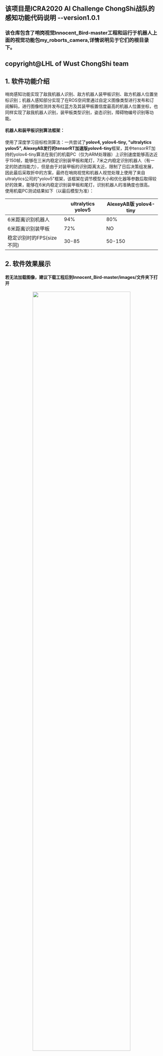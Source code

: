 ## 该项目是ICRA2020 AI Challenge ChongShi战队的感知功能代码说明 --version1.0.1
### 该仓库包含了哨岗视觉Innocent_Bird-master工程和运行于机器人上面的视觉功能包my_roborts_camera,详情说明见于它们的根目录下。
## copyright@LHL of Wust ChongShi team
## **1. 软件功能介绍**  
哨岗感知功能实现了敌我机器人识别、敌方机器人装甲板识别、敌方机器人位置坐标识别；机器人感知部分实现了在ROS空间里通过自定义图像类型进行发布和订阅解码，进行图像检测并发布红蓝方及其装甲板置信度最高的机器人位置坐标，也同样实现了敌我机器人识别，装甲板类型识别，姿态识别，障碍物编号识别等功能。
#### **机器人和装甲板识别算法框架：**    
使用了深度学习目标检测算法：一共尝试了**yolov4, yolov4-tiny, "ultralytics yolov5", AlexeyAB发行的tensorRT加速版yolov4-tiny**框架，其中tensorRT加持的yolov4-tiny算法在我们的机载PC（仅为ARM处理器）上识别速度能够高达近乎150帧，能够在三米内稳定识别装甲板和尾灯，7米之内稳定识别机器人（有一定的防遮挡能力），但是由于对装甲板的识别距离太近，限制了日后决策组发展，因此最后采取折中的方案，最终在哨岗视觉和机器人视觉处理上使用了来自ultralytics公司的"yolov5"框架，该框架在调节模型大小和优化器等参数后取得较好的效果，能够在6米内稳定识别装甲板和尾灯，识别机器人的准确度也很高。  
使用机载PC测试结果如下（以最后模型为准）：   

|                |ultralytics yolov5 |AlexeyAB版 yolov4-tiny                        |
|----------------|-------------------------------|-----------------------------|
|6米距离识别机器人  |  94%   |  80%  |
|6米距离识别装甲板  |  72%   |  NO   |
|稳定识别时的FPS(size不同)  |30-85   |   50-150|


## **2. 软件效果展示**   
#### **若无法加载图像，建议下载工程后到Innocent_Bird-master/images/文件夹下打开** 
 
<p align="center"><img style="display: block; margin: 0 auto;" src="images/哨岗识别计算坐标.gif" width="80%" alt="" /></p>   
<p align="center">哨岗识别计算坐标</p>  
<p align="center"><img style="display: block; margin: 0 auto;" src="images/机器人及其装甲板识别.gif" width="80%" alt="" /></p>   
<p align="center">机器人及其装甲板识别</p>
<p align="center"><img style="display: block; margin: 0 auto;" src="images/tensorRT加持的yolov4-tiny测试.gif" width="80%" alt="" /></p>   
<p align="center">tensorRT加持的yolov4-tiny测试</p>  
<p align="center"><img style="display: block; margin: 0 auto;" src="images/镜头划伤起雾时机器人及其装甲板识别.gif" width="80%" alt="" /></p>   
<p align="center">镜头划伤起雾时机器人及其装甲板识别</p> 
<p align="center"><img style="display: block; margin: 0 auto;" src="images/5.6米识别机器人装甲板.gif" width="80%" alt="" /></p>   
<p align="center">5.6米识别机器人装甲板model_size(448, 256) FPS40左右</p>   
<p align="center"><img style="display: block; margin: 0 auto;" src="images/7.8米识别机器人装甲板.gif" width="80%" alt="" /></p>   
<p align="center">7.8米识别机器人装甲板model_size(512, 418) FPS30左右</p>   
<p align="center"><img style="display: block; margin: 0 auto;" src="images/Ros中机器人感知测试.gif" width="80%" alt="" /></p>   
<p align="center">Ros中机器人机载PC感知测试(512, 414) FPS20左右(录屏后机载电脑cpu100%)</p> 


## **3. 依赖工具，软、硬件环境**
#### **软件部分：**   

系统版本：Ubuntu18.04    

机载平台(jetson):   
CUDA 10.2    
python3.6   
PyTorch1.6    
OpenCV3.4.x   
Jetpack 4.4   
PyYAML>=5.3     
scipy==1.4.1  
tqdm>=4.41.0    
numpy>=1.18.5   
TensorFlow==2.2   
matplotlib>=3.2.2     
torchvision>=0.7.0      
OpenCV-python>=4.1.2    
tensorRT: jetpack 4.4刷机时安装即可  

哨岗电脑(mi pro)：   
CUDA 10.1     
python3.6   
PyTorch1.6    
OpenCV3.4.x   
PyYAML>=5.3     
scipy>=1.4.1  
tqdm>=4.41.0    
numpy>=1.18.5   
matplotlib>=3.2.2     
torchvision>=0.7.0      
OpenCV-python>=4.1.2 

数据集标注软件：labelimg  

#### **硬件部分：**   
机载平台： Jetson AGX Xavier  
哨岗电脑： 小米Pro  Intel i7-8550U @1.8G 8G + GeForce MX150      
单目摄像头：威鑫视界WX605摄像头，镜头150°，焦距2.45mm，分辨率1280*720，帧率 120   
深度相机： Intel D435i深度相机，RGB：1920x1080, 30FPS, 深度图像：最高1280x720主动立体深度图，FPS: 90 max  


# **4. 编译、安装方式**

## **对于哨岗的测试**：  
### **linux下**：  
① 克隆代码至本地仓库：git clone https://github.com/LHL6666/perception.git Wust_Perception   
② 添加该工程下Innocent_Bird-master项目路径到python的搜索路径，使python解释器能够找到models,runs,utils文件夹下的python文件，或者直接将这三个文件夹复制到    
python site-packages里面，例如~/.local/lib/python3.6/site-packages/    
③ 修改Innocent_Bird.py文件，更改模型搜索路径，更改摄像头的编号后，打开终端cd到Innocent_Bird-master工程的根目录下面，直接运行 python3 Innocent_Bird.py     
### **window10下**：  
① 下载工程：     
② 使用pycharm等软件打开Innocent_Bird-master工程文件    
③ 修改Innocent_Bird.py里面的weights路径和VideoCapture相机编号，0为电脑自带摄像头   
③ 直接运行Innocent_Bird.py      

## **对于机载视觉功能包测试**： 
### **linux下**：  
① 将下载好的LHL_RoboRTS工作空间放到home下  
② 打开终端，切换路径到~/LHL_RoboRTS/下  
③ catkin_make, 添加"source ~/LHL_RoboRTS/devel/setup.bash"到.bashrc文件中  
④ 进入到~/LHL_RoboRTS/src/my_roborts_camera/bin/下，给这里的每个文件添加可执行文件权限  
⑤ 可选 打开~/LHL_RoboRTS/src/my_roborts_camera/src/Python_package/image_capture.py文件，修改采用的摄像头编号，一般机载PC不用改  
⑥ 打开~/LHL_RoboRTS/src/my_roborts_camera/src/Python_package/LHL_Car_Str_Detection.py文件，修改模型绝对路径，保存之后直接退出即可  
⑦ 启动rosmaster, 运行image_capture、image_after、LHL_Car_Str_Detection和car_armor_position_subscriber分别观察窗口的输出情况和位置信息等  
  指令为：rosrun my_roborts_camera + 以上可执行文件(eg: image_capture)

# **5. 文件目录结构及文件用途说明**   
 ```
Innocent_Bird-master.
├── models
│   ├── common.py // 包含了yolov5s、yolov5m、yolov5l和yolov5x模型通用的模块，还包括了SPP等结构
│   ├── export.py // 将训练好的.pt模型转换成onnx和TorchScript格式，减少由于训练模型时保存的设备和时间参数等，增加通用性以及可用于tensorRT加速处理
│   ├── experimental.py // 包含实验模块还有加载训练好的模型函数，比较新颖的MixConv2d混合神经网络模块都在里面有体现
│   └── yolo.py  //模型文件，包含了用来解析输入的yolov5s.yaml参数网络的功能
│
├── utils
│   ├── activations.py //激活函数文件，里面分成Swish激活函数实现和Mish激活函数实现
│   ├── datasets.py // 数据集文件，包括训练测试时加载数据集进行处理以及加载(多)图片和(多)视频流用于识别检测
│   ├── googles_utils.py // 这个文件包含了google utils功能，在没有发现本地模型的时候自动到google下载，下载谷歌驱动等功能
│   ├── torch_utils.py // torch的utils功能，如time_synchronized获取cuda可用时同步时间，选择gpu/cpu设备，绘制逐行描述一个PyTorch模型等功能
│   └── utils.py // 相当于脚本文件，包含了检查文件是否存在，计算平均精度，检查图像size与模型是否匹配等功能
│ 
├── Camera_Calibration.py // 矫正畸变后的图像，用来收集数据集使用
├── Convert_xml_to_txt.py // voc数据集转yolo数据集
├── Innocent_Bird.py // 哨岗检测文件
├── test.py // 大部分与train.py功能相同，该部分主要用于运行train时，计算每个epoch的mAP。
├── train.py // 训练用的文件
└── requirements.txt // 环境依赖说明
```


```
.
├── LHL_RoboRTS
│   ├── src
│   │   ├── my_roborts_camera // 视觉功能包
|   │   │   ├── bin // 存放可执行文件的文件夹
|   |   │   │   ├── car_armor_position_subscriber // 机器人、装甲板以及位置信息的car_armor_position_subscriber.py订阅文件对应的可执行文件
|   |   │   │   ├── image_after // 图像传输中介image_after.py对应的可执行文件
|   |   │   │   ├── image_capture // 读取摄像头视频流image_capture.py文件对应的可执行文件
|   |   │   │   ├── LHL_Car_Str_Detection // 进行检测跟踪机器人装甲板等类的可执行文件，对应于LHL_Car_Str_Detection.py
│   │   │   ├── msg // 消息文件夹
|   |   │   │   ├── my_msg.msg // 自定义的图像类型消息，用于解决python3无法直接使用CV_bridge的问题（在image_after.py和LHL_Car_Str_Detection.py中体现）
|   |   │   │   ├── car_armor_position.msg // 机器人和装甲板还有临时目标的位置信息存放文件
│   │   │   ├── src // 源码文件
|   |   │   │   ├── Python_package // 存放python文件的文件夹
|   |   |   │   │   ├── __pycache__
|   |   |   |   │   ├── car_armor_position_subscriber.py // 机器人、装甲板以及位置信息的信息订阅实现文件
|   |   |   |   │   ├── car_armor_position_subscriber.pyc //
|   |   |   |   │   ├── image_after.py // 图像传输中介的文件
|   |   |   |   │   ├── image_after.pyc //
|   |   |   |   │   ├── image_capture.py // 读取摄像头图像并发布的文件
|   |   |   |   │   ├── image_capture.pyc //
|   |   |   |   │   ├── LHL_Car_Str_Detection.py // 进行检测跟踪机器人、装甲板、尾灯和障碍物字符编号的文件
│   │   │   ├── CMakeLists.txt // 编译配置文件，添加依赖项等
│   │   │   ├── package.xml // 描述文件
│   │   │   ├── setup.py
│   │   ├── CMakeLists.txt
```

# **6. 软件使用说明** 
## ***A. 深度学习目标检测算法框架修改***   
修改的网络: ultralytics团队的"yolov5"框架   
  yolov5s的网络结构和yolov4是基本相同的，网络结构每一层的输入都是上一层的输出，所以为了方便使用者修改网络结构，就提取出了depth_multiple和width_multiple两个参数，这两个参数和网络层结构配置被放在models/yolov5s.yaml文件中，只需要修改depth_multiple和width_multiple参数即可修改网络模型的结构。其中depth_multiple深度神经因子参数调节的是非功能层(对conv,spp,Focus等层不起作用)，如瓶颈层BottleneckCSP，它控制的是神经网络的深度，width_multiple参数修改了卷积层数，width_multiple=0.5即指卷积层数目减少到原来默认值的一半。对于骨干网络backbone，下采样使得特征图从大到小，深度逐渐加深，对于头部结构head，可以看到头部层升维再降维变化，ultralytics团队更新代码后采用了PN Net结构。  
  分析推测：   
① 增加一层先验框anchors为[5,6, 7,9, 12,10]，应该能够更准确地检测小物体    
② 调整yolov5s.yaml参数number的个数应该能调出更好的模型，甚至使得BottleneckCSP层中再包含多个BottleneckCSP层，但是模型可能更大推理速度变慢    
③ 在上采样瓶颈层处理后尝试增加SELayer层对上一层的特征图深度进行加权处理，对于检测类型的任务应该能够加快收敛，训练速度和检测精度都应该有所提升   
  最后，我尝试了增加anchors和SELayer层，anchors在修改之后在我们场地测试时发现对远处的装甲板确实能够标记的更准确了，但是误判率却又有所增加，所以yolov5s.yaml中我将新增的anchors注释了，后面才了解到yolov5中先验框的大小会在训练过程自动调节，已经适配地相当优秀了。SELayer的实现原理是先做平均赤化和线性分类，然后使用relu激活函数约束后再次线性分类，最后加上Sigmoid处理。  

####修改前网络结构:  
```
                 from  n    params  module                                  arguments                     
  0                -1  1      3520  models.common.Focus                     [3, 32, 3]                    
  1                -1  1     18560  models.common.Conv                      [32, 64, 3, 2]                
  2                -1  1     19904  models.common.BottleneckCSP             [64, 64, 1]                   
  3                -1  1     73984  models.common.Conv                      [64, 128, 3, 2]               
  4                -1  1    161152  models.common.BottleneckCSP             [128, 128, 3]                 
  5                -1  1    295424  models.common.Conv                      [128, 256, 3, 2]              
  6                -1  1    641792  models.common.BottleneckCSP             [256, 256, 3]                 
  7                -1  1   1180672  models.common.Conv                      [256, 512, 3, 2]              
  8                -1  1    656896  models.common.SPP                       [512, 512, [5, 9, 13]]        
  9                -1  1   1248768  models.common.BottleneckCSP             [512, 512, 1, False]          
 10                -1  1    131584  models.common.Conv                      [512, 256, 1, 1]              
 11                -1  1         0  torch.nn.modules.upsampling.Upsample    [None, 2, 'nearest']          
 12           [-1, 6]  1         0  models.common.Concat                    [1]                           
 13                -1  1    378624  models.common.BottleneckCSP             [512, 256, 1, False]          
 14                -1  1     33024  models.common.Conv                      [256, 128, 1, 1]              
 15                -1  1         0  torch.nn.modules.upsampling.Upsample    [None, 2, 'nearest']          
 16           [-1, 4]  1         0  models.common.Concat                    [1]                           
 17                -1  1     95104  models.common.BottleneckCSP             [256, 128, 1, False]          
 18                -1  1    147712  models.common.Conv                      [128, 128, 3, 2]              
 19          [-1, 14]  1         0  models.common.Concat                    [1]                           
 20                -1  1    313088  models.common.BottleneckCSP             [256, 256, 1, False]          
 21                -1  1    590336  models.common.Conv                      [256, 256, 3, 2]              
 22          [-1, 10]  1         0  models.common.Concat                    [1]                           
 23                -1  1   1248768  models.common.BottleneckCSP             [512, 512, 1, False]          
 24      [17, 20, 23]  1     37758  Detect                                  [9, [[10, 13, 16, 30, 33, 23], [30, 61, 62, 45, 59, 119], [116, 90, 156, 198, 373, 326]], [128, 256, 512]]
Model Summary: 191 layers, 7.27667e+06 parameters, 7.27667e+06 gradients
```

####增加SELayer加权处理后的网络结构:  
```                 from  n    params  module                                  arguments                     
  0                -1  1      3520  models.common.Focus                     [3, 32, 3]                    
  1                -1  1     18560  models.common.Conv                      [32, 64, 3, 2]                
  2                -1  1     19904  models.common.BottleneckCSP             [64, 64, 1]                   
  3                -1  1     73984  models.common.Conv                      [64, 128, 3, 2]               
  4                -1  1    161152  models.common.BottleneckCSP             [128, 128, 3]                 
  5                -1  1      2048  models.common.SELayer                   [128, 16]                     
  6                -1  1    295424  models.common.Conv                      [128, 256, 3, 2]              
  7                -1  1    641792  models.common.BottleneckCSP             [256, 256, 3]                 
  8                -1  1      8192  models.common.SELayer                   [256, 16]                     
  9                -1  1   1180672  models.common.Conv                      [256, 512, 3, 2]              
 10                -1  1    656896  models.common.SPP                       [512, 512, [5, 9, 13]]        
 11                -1  1     32768  models.common.SELayer                   [512, 16]                     
 12                -1  1   1248768  models.common.BottleneckCSP             [512, 512, 1, False]          
 13                -1  1    131584  models.common.Conv                      [512, 256, 1, 1]              
 14                -1  1         0  torch.nn.modules.upsampling.Upsample    [None, 2, 'nearest']          
 15           [-1, 6]  1         0  models.common.Concat                    [1]                           
 16                -1  1    378624  models.common.BottleneckCSP             [512, 256, 1, False]          
 17                -1  1     33024  models.common.Conv                      [256, 128, 1, 1]              
 18                -1  1         0  torch.nn.modules.upsampling.Upsample    [None, 2, 'nearest']          
 19           [-1, 4]  1         0  models.common.Concat                    [1]                           
 20                -1  1     95104  models.common.BottleneckCSP             [256, 128, 1, False]          
 21                -1  1    147712  models.common.Conv                      [128, 128, 3, 2]              
 22          [-1, 14]  1         0  models.common.Concat                    [1]                           
 23                -1  1    345856  models.common.BottleneckCSP             [384, 256, 1, False]          
 24                -1  1    590336  models.common.Conv                      [256, 256, 3, 2]              
 25          [-1, 10]  1         0  models.common.Concat                    [1]                           
 26                -1  1   1379840  models.common.BottleneckCSP             [768, 512, 1, False]          
 27      [17, 20, 23]  1     21630  Detect                                  [9, [[10, 13, 16, 30, 33, 23], [30, 61, 62, 45, 59, 119], [116, 90, 156, 198, 373, 326]], [128, 128, 256]]
Reversing anchor order
Model Summary: 197 layers, 7.46739e+06 parameters, 7.46739e+06 gradients
```

## 数据集  
由于拍摄的数据集前后相关性不大，因此未采用视频标注工具而使用了labelimg的标注软件  
yolov4-tiny使用的是voc格式的标签，ultralytics yolov5使用的是yolo格式的标签，不过在该工程中提供了voc转yolo格式的Convert_xml_to_txt.py文件。
① 哨岗搭载的模型训练用的数据集一共250张左右，其中验证数据集50左右，在小米笔记本pro上(MX150入门显卡)200epochs, batch_size 16, train_size和test_size为256时训练时间仅仅为0.65个小时，mAP@0.5接近1，可在下面链接下载数据集  
② 机器人搭载的模型训练用的数据集一共1000张左右，其中包含了验证数据集200张左右，在小米笔记本pro上300 epochs, batch_size 8, train_size和test_size为480时训练时间6个小时左右，在jetson agx xavier上 300 epochs, batch_size 128, train_size和test_size为480时训练时间仅仅为2个小时左右， 由于该数据集比较大，不好上传暂不开源。（实际结果可能会有偏差，非严格测试）  
③ 训练数据集文件结构：  
```
.
├── DataSet_V5
│   ├── test // 测试数据集
│   │   ├── images
│   │   ├── labels
│   ├── train // 
│   │   ├── images // 训练数据集的图片
│   │   ├── labels // 训练数据集的标签
│   ├── valid // 
│   │   ├── images // 验证数据集的图片
│   │   ├── labels // 验证数据集的标签
│   ├── data.yaml // classes的总数以及名称，训练测试数据集的路径配置
```

## 模型  

模型大小仅仅14MB左右，已经很小  

### 哨岗检测模型
链接：https://pan.baidu.com/s/15dIvgZN781N9q14gnpFfZw      
提取码：wifw       

### 机载检测模型
链接：https://pan.baidu.com/s/1HHIdqMT0tnO45W5gij9R0A      
提取码：5twr    

### yolov5s权重
链接: https://pan.baidu.com/s/1Ge1--weNoh_KgB2xFRRQ2A  	
提取码: m0hl

### 哨岗训练数据集
链接：https://pan.baidu.com/s/1fuAy0An9HTO2rey9KgZsZQ 
提取码：oufy

  

# **7. 原理介绍与理论支持分析**   
## 1. 哨岗识别原理与流程  
① 摄像头矫正得到相机参数用于OpenCV remap，得到无畸变图像   
② 使用逆透视算法对梯形畸变进行矫正，得到了只有半个场地区域大小的俯视图   
③ 增加保存图像功能，收集数据集并标准数据集  
④ 改进ultralytics公司开源的yolov5框架来训练红蓝车和装甲板模型  
⑤ 使用训练好的模型对半场地图像进行检测识别，两个哨岗摄像头分别负责一半场地，互相独立     
⑥ 根据比赛场地的长宽信息，鸟瞰图中机器人的相对坐标，由比例关系可以计算得到实际的坐标信息   
⑦ 将识别到的敌方机器人位置及其装甲板位置信息（置信度最高的）发布到innocent_msg消息中，（由于只有一台机器人，暂时未在移动PC上实现测试）    

#### 坐标的简单计算如下所示  

#### 哨岗视角建立坐标系图
<p align="center"><img style="display: block; margin: 0 auto;" src="images/哨岗场地分区.jpg" width="80%" alt="" /></p>   
<p align="center">哨岗场地分区</p>  

```
# 场地半宽x=254cm, y0=340cm, y1=354cm  ，得出的car_x, car_y为该种坐标系下实际的1:1坐标
# adjust_r为调整系数，field_y1为y1(逆透视图中图像底部到参考点对应的实际场地垂直距离), field_y0即指y0(逆透视图中由参考点到图像顶部对应的实际场地垂直距离), 具体见上图  
adjust_r = field_y1 / field_y0  
# Car_Center[0]指逆透视图中机器人在height方向上的位置，Car_Center[0]指逆透视图中机器人在width方向上的位置  
car_y = ((ref_point[1] - Car_Center[1]) / ref_point[1]) * field_y0 * adjust_r  
car_x = ((Car_Center[0] - ref_point[0]) / Bird_img.shape[1]) * field_x * adjust_r  
```

## 2. 机器人姿态估计  
  由于武汉批准返校时间太短太短，加上第一次参赛经验不足，因此姿态检测方面只靠识别机器人尾灯和装甲板的分布来推测姿态信息，AI机器人的防护做得比较好，根据麦轮来解算得出姿态信息可信度很低，而且每台AI机器人上面的器件摆放位置以及样式多少都会有差异，机器人全黑的配色让我们不能简单通过深度学习来识别区分大部分机器人姿态。因此针对AI机器人姿态检测的困难性，这里分享一下我的想法：  
这里已知尾灯是最可信的姿态特征，云台的可转角度并不能达到±90°
  

### 3. 机器人运动预测
初步测试了KCF、MOSSE和CSRT等传统跟踪算法，发现MOSSE算法(Minimum Output Sum of SquaredError)对该视觉检测算法最合适的，在机器人被遮挡大部分时仍能够正常跟踪不容易丢失目标，KCF虽然能够达到300多帧的跟踪速度，但是精度和抗干扰性都不是很好，MOSSE在我的测试过程中保持了120帧左右的跟踪速度，精度和抗干扰性好很多。但是由于第一届参加比赛还没有得到固定场地，还没录视频就被迫更换场地，没法固定哨岗相机不满足测试条件了

# **8. 数据流图及软件框图**  
<p align="center"><img style="display: block; margin: 0 auto;" src="Data_diagram/哨岗流程图.jpg" width="30%" alt="" /></p>  
<p align="center">图8-1 哨岗流程图</p>  
<p align="center"><img style="display: block; margin: 0 auto;" src="Data_diagram/机载模型参数评估图.png" width="80%" alt="" /></p>  
<p align="center">图8-2 机载模型参数评估图</p>  
<p align="center"><img style="display: block; margin: 0 auto;" src="Data_diagram/修改过的网络框架.jpg" width="30%" alt="" /></p>  
<p align="center">图8-1 修改过的网络框架</p>  
<p align="center"><img style="display: block; margin: 0 auto;" src="Data_diagram/AI_硬件框图.jpg" width="80%" alt="" /></p>  
<p align="center">图8-2 AI_硬件框图</p>  


# **9. 解决的工程问题和创新之处** 
- [x] 解决了jetson agx xavier安装最新深度学习环境jetpack4.4和高版本下运行官方RoboRTS ROS工作空间无法显示地图和节点发布不全的问题    
- [x] 解决了python3环境下无法直接使用CV_bridge的问题，不需要建立虚拟环境和单独编译python3专用的CV_bridge（在image_after.py和LHL_Car_Str_Detection.py中体现）   
- [x] 对数据集中出现的未显示机器人编号但是能看到颜色特征的机器人进行了特定处理(例如机器人编号被遮挡有红色特征都归为red_car2)，减少了识别classes数目，更及时地反馈敌方机器人信息。    
- [x] 解决了哨岗视觉机器人定位不准的问题，定位精确度高达90%以上    
- [x] 参考yolo检测代码，编写了自己的detection文件(Innocent_Bird.py, LHL_Car_Str_Detection.py)，代码已经尽量简化明了，运行速度较原代码有所提高，能够用于ros工作空间下面运行不依靠封装良好的Darknet结构，并且对红蓝车和装甲板尾灯都指定了特定的可视化标记，例如红方机器人方框颜色为红色，装甲板2号为天蓝色，置信度低时为灰色等(哨岗和机载检测有差异)

### Reference   
https://docs.opencv.org/master/d9/df8/tutorial_root.html    
https://github.com/ultralytics/yolov5   

